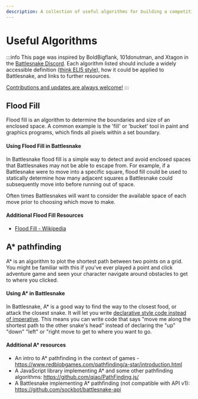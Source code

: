 ```yaml
---
description: A collection of useful algorithms for building a competitive Battlesnake.
---
```


# Useful Algorithms

:::info
This page was inspired by BoldBigflank, 101donutman, and Xtagon in the [Battlesnake Discord](https://play.battlesnke.com/discord). Each algorithm listed should include a widely accessible definition ([think ELI5 style](https://www.howtogeek.com/694298/what-does-eli5-mean-and-how-do-you-use-it/)), how it could be applied to Battlesnake, and links to further resources.

[Contributions and updates are always welcome!](https://github.com/BattlesnakeOfficial/docs)
:::

## Flood Fill

Flood fill is an algorithm to determine the boundaries and size of an enclosed space. A common example is the 'fill' or 'bucket' tool in paint and graphics programs, which finds all pixels within a set boundary.

#### Using Flood Fill in Battlesnake

In Battlesnake flood fill is a simple way to detect and avoid enclosed spaces that Battlesnakes may not be able to escape from. For example, if a Battlesnake were to move into a specific square, flood fill could be used to statically determine how many adjacent squares a Battlesnake could subsequently move into before running out of space.

Often times Battlesnakes will want to consider the available space of each move prior to choosing which move to make.

#### Additional Flood Fill Resources

- [Flood Fill - Wikipedia](https://en.wikipedia.org/wiki/Flood_fill)

## A\* pathfinding

A\* is an algorithm to plot the shortest path between two points on a grid. You might be familiar with this if you've ever played a point and click adventure game and seen your character navigate around obstacles to get to where you clicked.

#### Using A\* in Battlesnake

In Battlesnake, A\* is a good way to find the way to the closest food, or attack the closest snake. It will let you write [declarative style code instead of imperative](https://www.educative.io/blog/declarative-vs-imperative-programming). This means you can write code that says "move me along the shortest path to the other snake's head" instead of declaring the "up" "down" "left" or "right move to get to where you want to go.

#### Additional A\* resources

- An intro to A\* pathfinding in the context of games - https://www.redblobgames.com/pathfinding/a-star/introduction.html
- A JavaScript library implementing A\* and some other pathfinding algorithms: https://github.com/qiao/PathFinding.js/
- A Battlesnake implementing A\* pathfinding (not compatible with API v1): https://github.com/sockbot/battlesnake-api
